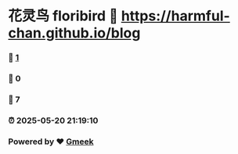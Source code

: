 # 花灵鸟 floribird :link: https://harmful-chan.github.io/blog 
### :page_facing_up: [1](https://harmful-chan.github.io/blog/tag.html) 
### :speech_balloon: 0 
### :hibiscus: 7 
### :alarm_clock: 2025-05-20 21:19:10 
### Powered by :heart: [Gmeek](https://github.com/Meekdai/Gmeek)
